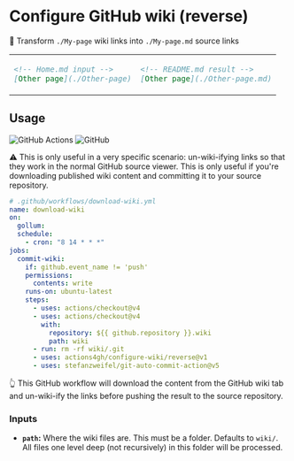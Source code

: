 # Configure GitHub wiki (reverse)

📄 Transform `./My-page` wiki links into `./My-page.md` source links

<table align=center><td>

```md
<!-- Home.md input -->
[Other page](./Other-page)
```

<td>

```md
<!-- README.md result -->
[Other page](./Other-page.md)
```

</table>

## Usage

![GitHub Actions](https://img.shields.io/static/v1?style=for-the-badge&message=GitHub+Actions&color=2088FF&logo=GitHub+Actions&logoColor=FFFFFF&label=)
![GitHub](https://img.shields.io/static/v1?style=for-the-badge&message=GitHub&color=181717&logo=GitHub&logoColor=FFFFFF&label=)

⚠️ This is only useful in a very specific scenario: un-wiki-ifying links so that
they work in the normal GitHub source viewer. This is only useful if you're
downloading published wiki content and committing it to your source repository.

```yml
# .github/workflows/download-wiki.yml
name: download-wiki
on:
  gollum:
  schedule:
    - cron: "8 14 * * *"
jobs:
  commit-wiki:
    if: github.event_name != 'push'
    permissions:
      contents: write
    runs-on: ubuntu-latest
    steps:
      - uses: actions/checkout@v4
      - uses: actions/checkout@v4
        with:
          repository: ${{ github.repository }}.wiki
          path: wiki
      - run: rm -rf wiki/.git
      - uses: actions4gh/configure-wiki/reverse@v1
      - uses: stefanzweifel/git-auto-commit-action@v5
```

👆 This GitHub workflow will download the content from the GitHub wiki tab and
un-wiki-ify the links before pushing the result to the source repository.

### Inputs

- **`path`:** Where the wiki files are. This must be a folder. Defaults to
  `wiki/`. All files one level deep (not recursively) in this folder will be
  processed.
